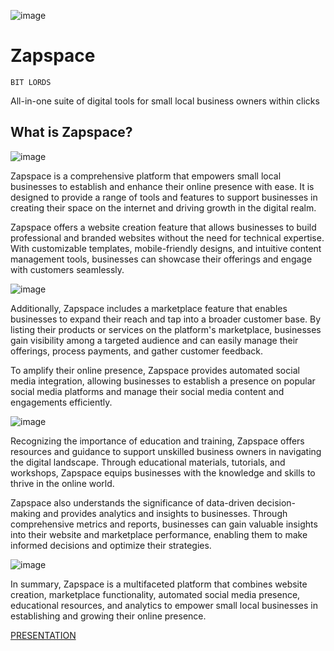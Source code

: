 ![image](https://github.com/anuragrajanp/zapspace/assets/69390743/628c0a53-d660-4a4a-8761-cc83e5967a91)

# Zapspace

`BIT LORDS`

All-in-one suite of digital tools for small local business owners within clicks

## What is Zapspace?

![image](https://github.com/anuragrajanp/zapspace/assets/69390743/ac38f17b-f3a1-404e-ad25-511d58c5faef)

Zapspace is a comprehensive platform that empowers small local businesses to establish and enhance their online presence with ease. It is designed to provide a range of tools and features to support businesses in creating their space on the internet and driving growth in the digital realm.

Zapspace offers a website creation feature that allows businesses to build professional and branded websites without the need for technical expertise. With customizable templates, mobile-friendly designs, and intuitive content management tools, businesses can showcase their offerings and engage with customers seamlessly.

![image](https://github.com/anuragrajanp/zapspace/assets/69390743/fde38e7c-1cba-4b74-938b-90812a178b89)

Additionally, Zapspace includes a marketplace feature that enables businesses to expand their reach and tap into a broader customer base. By listing their products or services on the platform's marketplace, businesses gain visibility among a targeted audience and can easily manage their offerings, process payments, and gather customer feedback.

To amplify their online presence, Zapspace provides automated social media integration, allowing businesses to establish a presence on popular social media platforms and manage their social media content and engagements efficiently.

![image](https://github.com/anuragrajanp/zapspace/assets/69390743/a6a4cb01-6556-416b-8cfa-26bb3c9fb5b1)

Recognizing the importance of education and training, Zapspace offers resources and guidance to support unskilled business owners in navigating the digital landscape. Through educational materials, tutorials, and workshops, Zapspace equips businesses with the knowledge and skills to thrive in the online world.

Zapspace also understands the significance of data-driven decision-making and provides analytics and insights to businesses. Through comprehensive metrics and reports, businesses can gain valuable insights into their website and marketplace performance, enabling them to make informed decisions and optimize their strategies.

![image](https://github.com/anuragrajanp/zapspace/assets/69390743/c98d6f9f-e664-4352-a771-3414710d04ee)

In summary, Zapspace is a multifaceted platform that combines website creation, marketplace functionality, automated social media presence, educational resources, and analytics to empower small local businesses in establishing and growing their online presence.

[PRESENTATION](https://www.canva.com/design/DAFmuPYkat0/shs3sTOVtS4pAmZujVdiug/edit?utm_content=DAFmuPYkat0&utm_campaign=designshare&utm_medium=link2&utm_source=sharebutton)